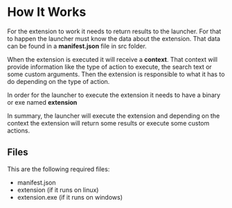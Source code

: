 # How It Works

For the extension to work it needs to return results to the launcher. For that to happen the launcher must know the data about the extension. That data can be found in a **manifest.json** file in src folder. 

When the extension is executed it will receive a **context**. That context will provide information like the type of action to execute, the search text or some custom arguments. Then the extension is responsible to what it has to do depending on the type of action.

In order for the launcher to execute the extension it needs to have a binary or exe named **extension**

In summary, the launcher will execute the extension and depending on the context the extension will return some results or execute some custom actions.

## Files
This are the following required files:
- manifest.json
- extension (if it runs on linux)
- extension.exe (if it runs on windows)